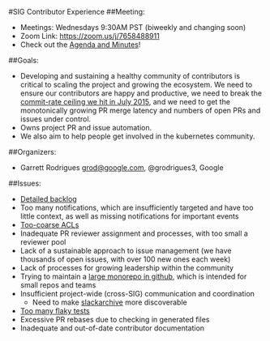 #SIG Contributor Experience
##Meeting:
* Meetings: Wednesdays 9:30AM PST (biweekly and changing soon)
* Zoom Link: https://zoom.us/j/7658488911
* Check out the [Agenda and Minutes](https://docs.google.com/document/d/1qf-02B7EOrItQgwXFxgqZ5qjW0mtfu5qkYIF1Hl4ZLI/ )!

##Goals:
* Developing and sustaining a healthy community of contributors is critical to scaling the project and growing the ecosystem. We need to ensure our contributors are happy and productive, we need to break the [commit-rate ceiling we hit in July 2015](https://github.com/kubernetes/kubernetes/graphs/contributors), and we need to get the monotonically growing PR merge latency and numbers of open PRs and issues under control. 
* Owns project PR and issue automation.
* We also aim to help people get involved in the kubernetes community.

##Organizers:
* Garrett Rodrigues grod@google.com, @grodrigues3, Google

##Issues:
* [Detailed backlog](https://github.com/kubernetes/contrib/projects/1)
* Too many notifications, which are insufficiently targeted and have too little context, as well as missing
  notifications for important events
* [Too-coarse ACLs](https://github.com/kubernetes/contrib/issues/1908)
* Inadequate PR reviewer assignment and processes, with too small a reviewer pool
* Lack of a sustainable approach to issue management (we have thousands of open issues, with over 100 new ones each week)
* Lack of processes for growing leadership within the community
* Trying to maintain a [large monorepo in github](https://github.com/kubernetes/kubernetes/issues/24343), which is intended for small repos and teams
* Insufficient project-wide (cross-SIG) communication and coordination
  * Need to make [slackarchive](http://kubernetes.slackarchive.io/kubernetes-dev) more discoverable
* [Too many flaky tests](https://github.com/kubernetes/kubernetes/issues/24753)
* Excessive PR rebases due to checking in generated files
* Inadequate and out-of-date contributor documentation
